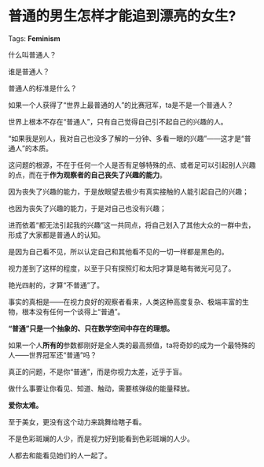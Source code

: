 # 普通的男生怎样才能追到漂亮的女生?

Tags: **Feminism**

什么叫普通人？

谁是普通人？

普通人的标准是什么？

如果一个人获得了“世界上最普通的人”的比赛冠军，ta是不是一个普通人？

世界上根本不存在“普通人”，只有自己觉得自己引不起自己的兴趣的人。

“如果我是别人，我对自己也没多了解的一分钟、多看一眼的兴趣”——这才是“普通人”的本质。

这问题的根源，不在于任何一个人是否有足够特殊的点、或者足可以引起别人兴趣的点，而在于**作为观察者的自己丧失了兴趣的能力**。

因为丧失了兴趣的能力，于是放眼望去极少有真实接触的人能引起自己的兴趣；

也因为丧失了兴趣的能力，于是对自己也没有兴趣；

进而依着“都无法引起我的兴趣”这一共同点，将自己划入了其他大众的一群中去，形成了大家都是普通人的认知。

是因为自己看不见，所以认定自己和其他看不见的一切一样都是黑色的。

视力差到了这样的程度，以至于只有探照灯和太阳才算是略有微光可见了。

艳光四射的，才算“不普通”了。

事实的真相是——在视力良好的观察者看来，人类这种高度复杂、极端丰富的生物，根本没有任何一个谈得上“普通”。

**“普通”只是一个抽象的、只在数学空间中存在的理想。**

如果一个人**所有的**参数都刚好是全人类的最高频值，ta将奇妙的成为一个最特殊的人——世界冠军还“普通”吗？

真正的问题，不是你“普通”，而是你视力太差，近乎于盲。

做什么事要让你看见、知道、触动，需要核弹级的能量释放。

**爱你太难。**

至于美女，更没有这个动力来跳舞给瞎子看。

不是色彩斑斓的人少，而是视力好到能看到色彩斑斓的人少。

人都去和能看见她们的人一起了。



